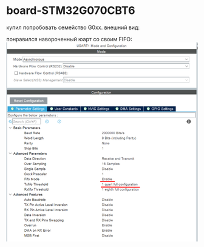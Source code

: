# board-STM32G070CBT6
купил попробовать семейство G0xx. внешний вид:
<img src="https://github.com/RusikOk/board-STM32G070CBT6/blob/main/7_%D1%84%D0%BE%D1%82%D0%BE/main.jpg" alt="">

понравился навороченный юарт со своим FIFO:
<img src="https://github.com/RusikOk/board-STM32G070CBT6/blob/main/7_%D1%84%D0%BE%D1%82%D0%BE/uart.png" alt="">
